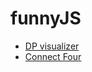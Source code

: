 # funnyJS

- [DP visualizer](https://mahedikamal.github.io/funnyJS/DP%20visualizer/index)
- [Connect Four](https://mahedikamal.github.io/funnyJS/connect-4/index)
